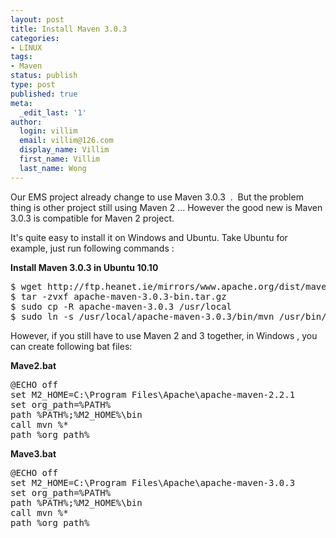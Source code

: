 ```yaml
---
layout: post
title: Install Maven 3.0.3
categories:
- LINUX
tags:
- Maven
status: publish
type: post
published: true
meta:
  _edit_last: '1'
author:
  login: villim
  email: villim@126.com
  display_name: Villim
  first_name: Villim
  last_name: Wong
---
```

<p>Our EMS project already change to use Maven 3.0.3  .  But the problem thing is other project still using Maven 2 ... However the good new is Maven 3.0.3 is compatible for Maven 2 project.</p>
<p>It's quite easy to install it on Windows and Ubuntu. Take Ubuntu for example, just run following commands :</p>
<p><strong>Install Maven 3.0.3 in Ubuntu 10.10</strong></p>
<pre class="brush:shell">$ wget http://ftp.heanet.ie/mirrors/www.apache.org/dist/maven/binaries/apache-maven-3.0.3-bin.tar.gz
$ tar -zvxf apache-maven-3.0.3-bin.tar.gz
$ sudo cp -R apache-maven-3.0.3 /usr/local
$ sudo ln -s /usr/local/apache-maven-3.0.3/bin/mvn /usr/bin/mvn</pre>
<p>However, if you still have to use Maven 2 and 3 together, in Windows , you can create following bat files:</p>
<p><strong>Mave2.bat</strong></p>
<pre class="brush:applescript">@ECHO off
set M2_HOME=C:\Program Files\Apache\apache-maven-2.2.1
set org_path=%PATH%
path %PATH%;%M2_HOME%\bin
call mvn %*
path %org_path%</pre>
<p><strong>Mave3.bat</strong></p>
<pre class="brush:shell">@ECHO off
set M2_HOME=C:\Program Files\Apache\apache-maven-3.0.3
set org_path=%PATH%
path %PATH%;%M2_HOME%\bin
call mvn %*
path %org_path%</pre>
